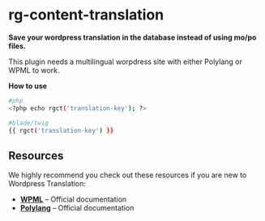 # rg-content-translation

**Save your wordpress translation in the database instead of using mo/po files.**

This plugin needs a multilingual worpdress site with either Polylang or WPML to work.

**How to use**

```bash
#php
<?php echo rgct('translation-key'); ?>

#blade/twig
{{ rgct('translation-key') }}

```


## Resources

We highly recommend you check out these resources if you are new to Wordpress Translation:

- **[WPML](https://wpml.org/documentation/)** – Official documentation
- **[Polylang](https://polylang.wordpress.com/documentation/)** – Official documentation
